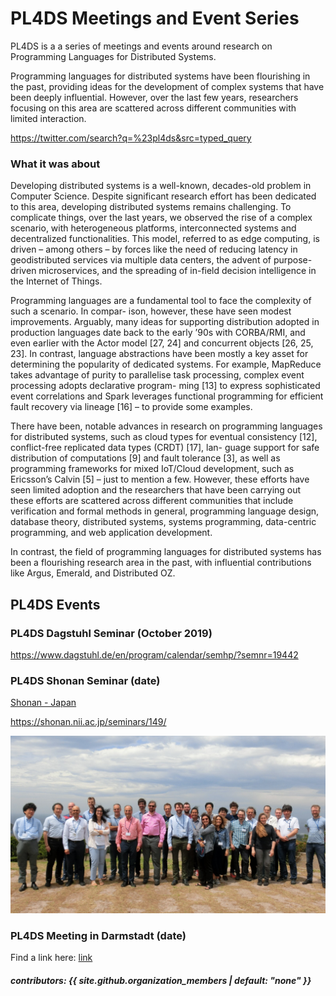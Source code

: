 # PL4DS Meetings and Event Series

PL4DS is a a series of meetings and events around research on Programming Languages for Distributed Systems.

Programming languages for distributed systems have been flourishing in the past, providing ideas for the development of complex systems that have been deeply influential. However, over the last few years, researchers focusing on this area are scattered across different communities with limited interaction.

https://twitter.com/search?q=%23pl4ds&src=typed_query


### What it was about


Developing distributed systems is a well-known, decades-old problem in Computer Science. Despite significant research effort has been dedicated to this area, developing distributed systems remains challenging. To complicate things, over the last years, we observed the rise of a complex scenario, with heterogeneous platforms, interconnected systems and decentralized functionalities. This model, referred to as edge computing, is driven – among others – by forces like the need of reducing latency in geodistributed services via multiple data centers, the advent of purpose- driven microservices, and the spreading of in-field decision intelligence in the Internet of Things.

Programming languages are a fundamental tool to face the complexity of such a scenario. In compar- ison, however, these have seen modest improvements. Arguably, many ideas for supporting distribution adopted in production languages date back to the early ’90s with CORBA/RMI, and even earlier with the Actor model [27, 24] and concurrent objects [26, 25, 23]. In contrast, language abstractions have been mostly a key asset for determining the popularity of dedicated systems. For example, MapReduce takes advantage of purity to parallelise task processing, complex event processing adopts declarative program- ming [13] to express sophisticated event correlations and Spark leverages functional programming for efficient fault recovery via lineage [16] – to provide some examples.

There have been, notable advances in research on programming languages for distributed systems, such as cloud types for eventual consistency [12], conflict-free replicated data types (CRDT) [17], lan- guage support for safe distribution of computations [9] and fault tolerance [3], as well as programming frameworks for mixed IoT/Cloud development, such as Ericsson’s Calvin [5] – just to mention a few. However, these efforts have seen limited adoption and the researchers that have been carrying out these efforts are scattered across different communities that include verification and formal methods in general, programming language design, database theory, distributed systems, systems programming, data-centric programming, and web application development.

In contrast, the field of programming languages for distributed systems has been a flourishing research area in the past, with influential contributions like Argus, Emerald, and Distributed OZ.

## PL4DS Events

### PL4DS Dagstuhl Seminar (October 2019)

https://www.dagstuhl.de/en/program/calendar/semhp/?semnr=19442

### PL4DS Shonan Seminar (date)

[Shonan - Japan](https://github.com/pl4ds/Shonan-2019/blob/master/Pages/shonan.md)

https://shonan.nii.ac.jp/seminars/149/

![group_photo](/assets/images/group_photo.jpg)


### PL4DS Meeting in Darmstadt (date)



Find a link here: [link](https://drive.google.com/drive/folders/1iwa_n9b31ObNDKv1kdaQ9Gp44dNZHcE1)
 
<div>
  <!-- we can use raw html inside -->
  <h5> contributors: {{ site.github.organization_members | default: "none" }} </h5>
</div>
